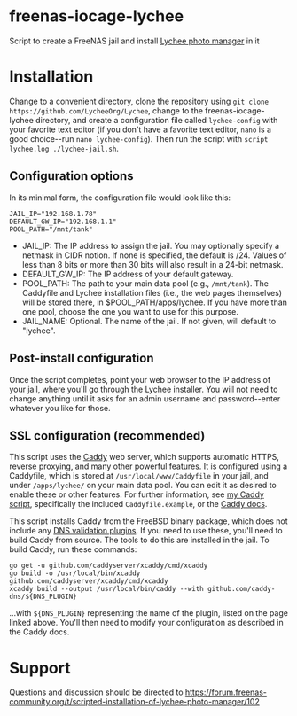 # freenas-iocage-lychee
Script to create a FreeNAS jail and install [Lychee photo manager](https://github.com/LycheeOrg/Lychee) in it

# Installation
Change to a convenient directory, clone the repository using `git clone https://github.com/LycheeOrg/Lychee`, change to the freenas-iocage-lychee directory, and create a configuration file called `lychee-config` with your favorite text editor (if you don't have a favorite text editor, `nano` is a good choice--run `nano lychee-config`).  Then run the script with `script lychee.log ./lychee-jail.sh`.

## Configuration options
In its minimal form, the configuration file would look like this:
```
JAIL_IP="192.168.1.78"
DEFAULT_GW_IP="192.168.1.1"
POOL_PATH="/mnt/tank"
```

* JAIL_IP:  The IP address to assign the jail.  You may optionally specify a netmask in CIDR notion.  If none is specified, the default is /24.  Values of less than 8 bits or more than 30 bits will also result in a 24-bit netmask.
* DEFAULT_GW_IP:  The IP address of your default gateway.
* POOL_PATH:  The path to your main data pool (e.g., `/mnt/tank`).  The Caddyfile and Lychee installation files (i.e., the web pages themselves) will be stored there, in $POOL_PATH/apps/lychee.  If you have more than one pool, choose the one you want to use for this purpose.
* JAIL_NAME:  Optional.  The name of the jail.  If not given, will default to "lychee".

## Post-install configuration
Once the script completes, point your web browser to the IP address of your jail, where you'll go through the Lychee installer.  You will not need to change anything until it asks for an admin username and password--enter whatever you like for those.

## SSL configuration (recommended)
This script uses the [Caddy](https://caddyserver.com/) web server, which supports automatic HTTPS, reverse proxying, and many other powerful features.  It is configured using a Caddyfile, which is stored at `/usr/local/www/Caddyfile` in your jail, and under `/apps/lychee/` on your main data pool.  You can edit it as desired to enable these or other features.  For further information, see [my Caddy script](https://github.com/danb35/freenas-iocage-caddy), specifically the included `Caddyfile.example`, or the [Caddy docs](https://caddyserver.com/docs/caddyfile).

This script installs Caddy from the FreeBSD binary package, which does not include any [DNS validation plugins](https://caddyserver.com/download).  If you need to use these, you'll need to build Caddy from source.  The tools to do this are installed in the jail.  To build Caddy, run these commands:
```
go get -u github.com/caddyserver/xcaddy/cmd/xcaddy
go build -o /usr/local/bin/xcaddy github.com/caddyserver/xcaddy/cmd/xcaddy
xcaddy build --output /usr/local/bin/caddy --with github.com/caddy-dns/${DNS_PLUGIN}
```
...with `${DNS_PLUGIN}` representing the name of the plugin, listed on the page linked above.  You'll then need to modify your configuration as described in the Caddy docs.

# Support
Questions and discussion should be directed to https://forum.freenas-community.org/t/scripted-installation-of-lychee-photo-manager/102
